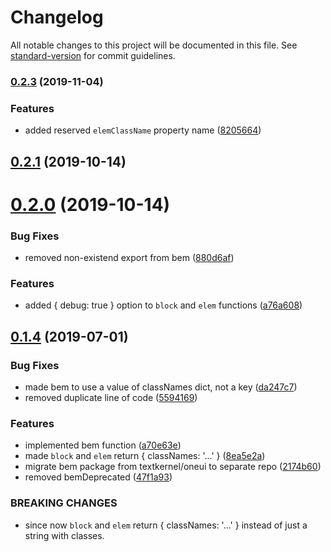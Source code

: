 # Changelog

All notable changes to this project will be documented in this file. See [standard-version](https://github.com/conventional-changelog/standard-version) for commit guidelines.

### [0.2.3](https://github.com/textkernel/bem/compare/v0.2.1...v0.2.3) (2019-11-04)


### Features

* added reserved `elemClassName` property name ([8205664](https://github.com/textkernel/bem/commit/8205664665ec9ef84f5064e91d423f3d942bb6c3))

## [0.2.1](https://github.com/textkernel/bem/compare/v0.2.0...v0.2.1) (2019-10-14)



# [0.2.0](https://github.com/textkernel/bem/compare/v0.1.4...v0.2.0) (2019-10-14)


### Bug Fixes

* removed non-existend export from bem ([880d6af](https://github.com/textkernel/bem/commit/880d6afe5363e2793fcfd5056986113e78bc0991))


### Features

* added { debug: true } option to `block` and `elem` functions ([a76a608](https://github.com/textkernel/bem/commit/a76a60856d1a07be51b1f1193966597ce6e4a1bd))



## [0.1.4](https://github.com/textkernel/bem/compare/2174b604fbfc0dff1f27ac12348ffa28bd434978...v0.1.4) (2019-07-01)


### Bug Fixes

* made bem to use a value of classNames dict, not a key ([da247c7](https://github.com/textkernel/bem/commit/da247c7086dd0d9277bee5cc166cd69845d8f60b))
* removed duplicate line of code ([5594169](https://github.com/textkernel/bem/commit/55941694ced4827e27ceff0fff70f02084db951b))


### Features

* implemented bem function ([a70e63e](https://github.com/textkernel/bem/commit/a70e63e050fdfcdeacb5f557441be005fb072545))
* made `block` and `elem` return { classNames: '...' } ([8ea5e2a](https://github.com/textkernel/bem/commit/8ea5e2a16e835d81955fa9b987323a6bc7537a24))
* migrate bem package from textkernel/oneui to separate repo ([2174b60](https://github.com/textkernel/bem/commit/2174b604fbfc0dff1f27ac12348ffa28bd434978))
* removed bemDeprecated ([47f1a93](https://github.com/textkernel/bem/commit/47f1a935db09f8e166e71e1eabce9e1b2edefb84))


### BREAKING CHANGES

* since now `block` and `elem` return { classNames: '...' }
instead of just a string with classes.

